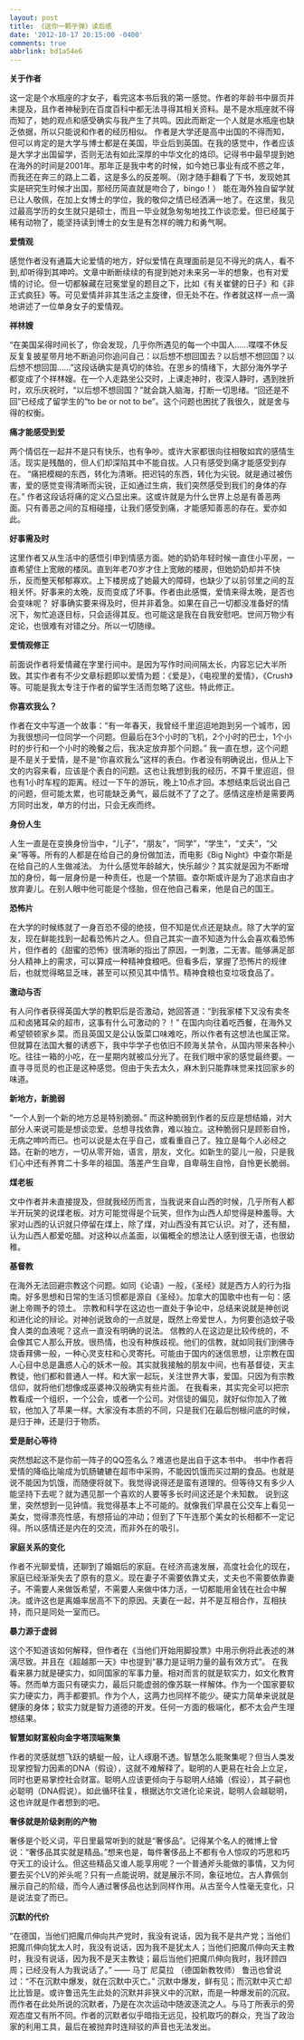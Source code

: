 ```yaml
---
layout: post
title: 《送你一颗子弹》读后感
date: '2012-10-17 20:15:00 -0400'
comments: true
abbrlink: bd1a54e6
---
```

**关于作者**

这一定是个水瓶座的才女子，看完这本书后我的第一感觉。作者的年龄书中扉页并未提及，且作者神秘到在百度百科中都无法寻得其相关资料。是不是水瓶座就不得而知了，她的观点和感受确实与我产生了共鸣。因此而断定一个人就是水瓶座也缺乏依据，所以只能说和作者的经历相似。
作者是大学还是高中出国的不得而知，但可以肯定的是大学与博士都是在美国，毕业后到英国。在我的感觉中，作者应该是大学才出国留学，否则无法有如此深厚的中华文化的烙印。记得书中最早提到她在海外的时间是2001年。那年正是我中考的时候，如今她已事业有成不惑之年，而我还在奔三的路上二着，这是多么的反差啊。（刚才随手翻看了下书，发现她其实是研究生时候才出国，那经历简直就是吻合了，bingo！）
能在海外独自留学就已让人敬佩，在加上女博士的学位，我的敬仰之情已经洒满一地了。在这里，我见过最高学历的女生就只是硕士，而且一毕业就急匆匆地找工作谈恋爱。但已经属于稀有动物了，能坚持读到博士的女生是有怎样的魄力和勇气啊。

**爱情观**

感觉作者没有通篇大论爱情的地方，好似爱情在真理面前是见不得光的病人，看不到,却听得到其呻吟。文章中断断续续的有提到她对未来另一半的想象，也有对爱情的讨论。但一切都躲藏在冠冕堂皇的题目之下，比如《有关崔健的日子》和《非正式疯狂》等。可见爱情并非其生活之主旋律，但无处不在。作者就这样一点一滴地讲述了一位单身女子的爱情观。

**祥林嫂**

“在美国呆得时间长了，你会发现，几乎你所遇见的每一个中国人……喋喋不休反反复复披星带月地不断追问你追问自己：以后想不想回国去？以后想不想回国？以后想不想回国……”这段话确实是真切的体验。在思乡的情绪下，大部分海外学子都变成了个祥林嫂。在一个人走路坐公交时，上课走神时，夜深人静时，遇到挫折时，欢乐庆祝时，“以后想不想回国？”就会跳入脑海，打断一切思绪。“回还是不回”已经成了留学生的“to be or not to be”。这个问题也困扰了我很久，就是舍与得的权衡。

**痛才能感受到爱**

两个情侣在一起并不是只有快乐，也有争吵。或许大家都很向往相敬如宾的感情生活。现实是残酷的，但人们却深陷其中不能自拔。人只有感受到痛才能感受到存在。
“痛把模糊的东西，转化为清晰。把迟钝的东西，转化为尖锐。就是通过被伤害，爱的感觉变得清晰而尖锐，正如通过生病，我们突然感受到我们的身体的存在。”
作者这段话将痛的定义凸显出来。这或许就是为什么世界上总是有善恶两面。只有善恶之间的互相碰撞，让我们感受到痛，才能感知善恶的存在。爱亦如此。

**好事需及时**

这里作者又从生活中的感悟引申到情感方面。她的奶奶年轻时候一直住小平房，一直希望住上宽敞的楼凤。直到年老70岁才住上宽敞的楼房，但她奶奶却并不快乐，反而整天郁郁寡欢。上下楼房成了她最大的障碍，也缺少了以前邻里之间的互相关怀。好事来的太晚，反而变成了坏事。作者由此感慨，爱情来得太晚，是否也会变味呢？
好事确实要来得及时，但并非着急。如果在自己一切都没准备好的情况下，匆忙追逐目标，只会适得其反。也可能这是我在自我安慰吧。世间万物少有定论，也很难有对错之分。所以一切随缘。

**爱情观修正**

前面说作者将爱情藏在字里行间中。是因为写作时间间隔太长，内容忘记大半所致。其实作者有不少文章标题即以爱情为题：《爱是》，《电视里的爱情》，《Crush》等。可能是我太专注于作者的留学生活而忽略了这些。特此修正。

**你喜欢我么？**

作者在文中写道一个故事：“有一年春天，我曾经千里迢迢地跑到另一个城市，因为我很想问一位同学一个问题。但最后在3个小时的飞机，2个小时的巴士，1个小时的步行和一个小时的晚餐之后，我决定放弃那个问题。” 我一直在想，这个问题是不是关于爱情，是不是“你喜欢我么”这样的表白。作者没有明确说出，但从上下文的内容来看，应该是个表白的问题。这也让我想到我的经历，不算千里迢迢，但也有1小时车程的距离。经过一下午的游玩，晚上10点才回。本想结束后说出自己的问题，但可能太累，也可能缺乏勇气，最后就不了了之了。感情这座桥是需要两方同时出发，单方的付出，只会无疾而终。

**身份人生**

人生一直是在变换身份当中，“儿子”，“朋友”，“同学”，“学生”，“丈夫”，“父亲”等等。所有的人都是在给自己的身份做加法，而电影《Big Night》中查尔斯是在给自己的人生做减法。
为什么感觉年龄越大，快乐越少？其实就是因为不断增加的身份，每一层身份是一种责任，也是一个禁锢。查尔斯或许是为了追求自由才放弃妻儿。在别人眼中他可能是个怪胎，但在他自己看来，他是自己的国王。

**恐怖片**

在大学的时候练就了一身百恐不侵的绝技，但不知是优点还是缺点。除了大学的室友，现在鲜能找到一起看恐怖片之人。但自己其实一直不知道为什么会喜欢看恐怖片，但作者的《甜蜜的恐怖》很清晰的指出了原因，一刺激，二无害。能够满足部分人精神上的需求，可以算成一种精神食粮吧。但看多后，掌握了恐怖片的规律后，也就觉得略显乏味，甚至可以预见其中情节。精神食粮也变垃圾食品了。

**激动与否**

有人问作者获得英国大学的教职后是否激动，她回答道：“到我家楼下又没有卖冬瓜和卤猪耳朵的超市，这事有什么可激动的？！”
在国内向往着吃西餐，在海外又希望顿顿家乡菜。而且英国又是公认饭菜口味难吃，所以作者有这想法也属正常。但就算在法国大餐的诱惑下，我中华学子也依旧不顾海关禁令，从国内带来各种小吃。往往一箱的小吃，在一星期内就被瓜分光了。在我们眼中家的感觉最终要。一直寻寻觅觅的也正是这种感觉。但由于失去太久，麻木到只能靠味觉来找回家乡的味道。

**新地方，新脆弱**

“一个人到一个新的地方总是特别脆弱。”
而这种脆弱到作者的反应是想结婚，对大部分人来说可能是想谈恋爱。总想寻找依靠，难以独立。这种脆弱只是顾影自怜，无病之呻吟而已。也可以说是太在乎自己，或看重自己了。独立是每个人必经之路。在新的地方，一切从零开始，语言，朋友，文化。如新生的婴儿一般，只是我们心中还有养育二十多年的祖国。落差产生自卑，自卑萌生自怜，自怜更长脆弱。

**煤老板**

文中作者并未直接提及，但就我经历而言，当我说来自山西的时候，几乎所有人都半开玩笑的说煤老板。对方可能觉得是个玩笑，但作为山西人却觉得是种羞辱。大家对山西的认识就只停留在煤上，除了煤，对山西没有其它认识。对了，还有醋，认为山西人都爱吃醋。对这种以点盖面，以偏概全的想法让人感到很无语，也很幼稚。

**基督教**

在海外无法回避宗教这个问题。如同《论语》一般，《圣经》就是西方人的行为指南。好多思想和日常的生活习惯都是源自《圣经》。加拿大的国歌中也有一句：感谢上帝赐予的领土。
宗教和科学在这边也一直处于争论中，总结来说就是神创说和进化论的辩论。对神创说致命的一点就是，既然上帝爱世人，为何要创造蚊子吸食人类的血液呢？这点一直没有明确的说法。
信教的人在这边是比较传统的，不会像其它人那么开放。很热情，也没有种族歧视。他们的信教，就如同我们到佛寺烧香拜佛一般，一种心灵支柱和心灵寄托。可能由于国内的迷信思想，让宗教在国人心目中总是蛊惑人心的妖术一般。其实就我接触的朋友中间，也有基督徒，天主教徒，他们都和普通人一样。和大家一起玩，关注世界大事，爱国。只因为有宗教信仰，就将他们想像成巫婆神汉般确实有些片面。
在我看来，其实完全可以把宗教看成一个组织，一个公会，或者一个公司。对信徒的偏见，就好似你加入了微软，他加入了苹果一样。大家没有本质的不同，只是我们在最后刨根问底的时候，是归于神，还是归于物质。

**爱是耐心等待**

突然想起这不是你前一阵子的QQ签名么？难道也是出自于这本书中。
书中作者将爱情的降临比喻成为饥肠辘辘在超市中采购，不能因饥饿而买过期的食品。也就是说不能因为饥饿，而随便将就下。我觉得说得还是蛮有道理的。但等待又有多少人能坚持下去呢？就为遇见那一个喜欢的人要等多长时间这还是个未知数。
说到这里，突然想到一见钟情。我觉得基本上不可能的。就像我们早晨在公交车上看见一美女，觉得漂亮性感，有想搭讪的冲动；但到了下午连那个美女的长相都不一定记得。所以感情还是内在的交流，而非外在的吸引。

**家庭关系的变化**

作者不光聊爱情，还聊到了婚姻后的家庭。在经济高速发展，高度社会化的现在，家庭已经渐渐失去了原有的意义。现在妻子不需要依靠丈夫，丈夫也不需要依靠妻子。不需要人来做饭希望，不需要人来做中体力活，一切都能用金钱在社会中解决。或许这也是离婚率居高不下的原因。夫妻在一起，并不是互相合作，互相扶持，而只是同处一室而已。

**暴力源于虚弱**

这个不知道该如何解释，但作者在《当他们开始用脚投票》中用示例将此表述的淋漓尽致。并且在《超越那一天》中也提到“暴力是证明力量的最有效方式”。
在我看来暴力就是硬实力，如同国家的军事力量。相对而言的就是软实力，如文化教育等。然而单方面只有硬实力，最后只能虚弱的像苏联一样解体。作为一个国家要软实力硬实力，两手都要抓。作为个人，这两力也同样不能少。硬实力简单来说就是健康的身体；软实力就是智力道德的开发。任何一方面的极端化，都不太会产生理想结果。

**智慧如财富般向金字塔顶端聚集**

作者的灵感就想飞跃的蜻蜓一般，让人琢磨不透。智慧怎么能聚集呢？但当人类发现掌控智力因素的DNA（假设），这就不难解释了。聪明的人更易在社会上立足，同时也更易掌控社会财富。聪明人应该更倾向于与聪明人结婚（假设），其子嗣也必聪明（DNA假说）。如此循环往复，根据达尔文进化论来说，聪明人会越聪明，这也许就是作者想到的吧。

**奢侈就是阶级剥削的产物**

奢侈是个贬义词，平日里最常听到的就是“奢侈品”。记得某个名人的微博上曾说：“奢侈品其实就是精品。”想来也是，每件奢侈品上不都有令人惊叹的巧思和巧夺天工的设计么。但这些精品又谁人能享用呢？一个普通斧头能做的事情，又为何要去买个LV的斧头呢？只有一点能说明，就是展示不同，象征地位。古人靠佩剑展示自己的阶级，而今人通过奢侈品也达到同样作用。从古至今人性毫无变化，只是说法变了而已。

**沉默的代价**

“在德国，当他们把魔爪伸向共产党时，我没有说话，因为我不是共产党；当他们把魔爪伸向犹太人时，我没有说话，因为我不是犹太人；当他们把魔爪伸向天主教时，我没有说话，因为我不是天主教徒；最后当他们把魔爪伸向我时，我环顾四周；已经没有人为我说话了。” —— 马丁 尼莫拉 （德国新教牧师）
鲁迅也曾说过：“不在沉默中爆发，就在沉默中灭亡。” 沉默中爆发，鲜有见；而沉默中灭亡却比比皆是。或许鲁迅先生此处的沉默并非狭义中的沉默，而是一种爆发前的沉寂。
而作者在此处所说的沉默者，乃是在次次运动中随波逐流之人。与马丁所表示的旁观态度又有所不同。作者的沉默者似乎暗指无远见，投机取巧的群众，充当了政治家的利用工具，最后在被抛弃时连辩驳的声音也无法发出。
